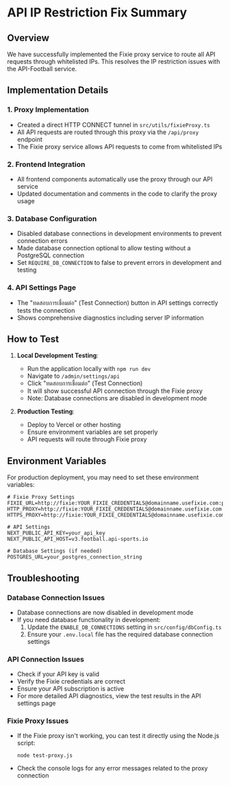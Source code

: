 # API IP Restriction Fix Summary

## Overview
We have successfully implemented the Fixie proxy service to route all API requests through whitelisted IPs. This resolves the IP restriction issues with the API-Football service.

## Implementation Details

### 1. Proxy Implementation
- Created a direct HTTP CONNECT tunnel in `src/utils/fixieProxy.ts`
- All API requests are routed through this proxy via the `/api/proxy` endpoint
- The Fixie proxy service allows API requests to come from whitelisted IPs

### 2. Frontend Integration
- All frontend components automatically use the proxy through our API service
- Updated documentation and comments in the code to clarify the proxy usage

### 3. Database Configuration
- Disabled database connections in development environments to prevent connection errors
- Made database connection optional to allow testing without a PostgreSQL connection
- Set `REQUIRE_DB_CONNECTION` to false to prevent errors in development and testing

### 4. API Settings Page
- The "ทดสอบการเชื่อมต่อ" (Test Connection) button in API settings correctly tests the connection
- Shows comprehensive diagnostics including server IP information

## How to Test

1. **Local Development Testing**:
   - Run the application locally with `npm run dev`
   - Navigate to `/admin/settings/api`
   - Click "ทดสอบการเชื่อมต่อ" (Test Connection)
   - It will show successful API connection through the Fixie proxy
   - Note: Database connections are disabled in development mode

2. **Production Testing**:
   - Deploy to Vercel or other hosting
   - Ensure environment variables are set properly
   - API requests will route through Fixie proxy

## Environment Variables

For production deployment, you may need to set these environment variables:

```
# Fixie Proxy Settings
FIXIE_URL=http://fixie:YOUR_FIXIE_CREDENTIALS@domainname.usefixie.com:port
HTTP_PROXY=http://fixie:YOUR_FIXIE_CREDENTIALS@domainname.usefixie.com:port
HTTPS_PROXY=http://fixie:YOUR_FIXIE_CREDENTIALS@domainname.usefixie.com:port

# API Settings
NEXT_PUBLIC_API_KEY=your_api_key
NEXT_PUBLIC_API_HOST=v3.football.api-sports.io

# Database Settings (if needed)
POSTGRES_URL=your_postgres_connection_string
```

## Troubleshooting

### Database Connection Issues
- Database connections are now disabled in development mode
- If you need database functionality in development:
  1. Update the `ENABLE_DB_CONNECTIONS` setting in `src/config/dbConfig.ts`
  2. Ensure your `.env.local` file has the required database connection settings

### API Connection Issues
- Check if your API key is valid
- Verify the Fixie credentials are correct
- Ensure your API subscription is active
- For more detailed API diagnostics, view the test results in the API settings page

### Fixie Proxy Issues
- If the Fixie proxy isn't working, you can test it directly using the Node.js script:
  ```
  node test-proxy.js
  ```
- Check the console logs for any error messages related to the proxy connection
